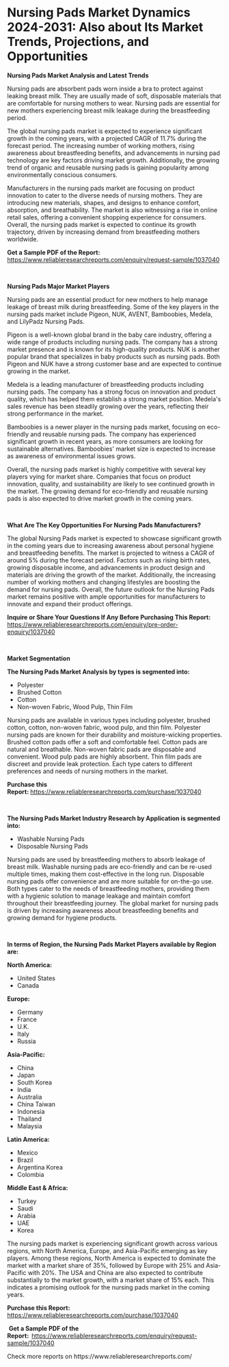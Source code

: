 <p><h1>Nursing Pads Market Dynamics 2024-2031: Also about Its Market Trends, Projections, and Opportunities</h1></p><p><strong>Nursing Pads Market Analysis and Latest Trends</strong></p>
<p><p>Nursing pads are absorbent pads worn inside a bra to protect against leaking breast milk. They are usually made of soft, disposable materials that are comfortable for nursing mothers to wear. Nursing pads are essential for new mothers experiencing breast milk leakage during the breastfeeding period.</p><p>The global nursing pads market is expected to experience significant growth in the coming years, with a projected CAGR of 11.7% during the forecast period. The increasing number of working mothers, rising awareness about breastfeeding benefits, and advancements in nursing pad technology are key factors driving market growth. Additionally, the growing trend of organic and reusable nursing pads is gaining popularity among environmentally conscious consumers.</p><p>Manufacturers in the nursing pads market are focusing on product innovation to cater to the diverse needs of nursing mothers. They are introducing new materials, shapes, and designs to enhance comfort, absorption, and breathability. The market is also witnessing a rise in online retail sales, offering a convenient shopping experience for consumers. Overall, the nursing pads market is expected to continue its growth trajectory, driven by increasing demand from breastfeeding mothers worldwide.</p></p>
<p><strong>Get a Sample PDF of the Report:&nbsp;</strong> <a href="https://www.reliableresearchreports.com/enquiry/request-sample/1037040">https://www.reliableresearchreports.com/enquiry/request-sample/1037040</a></p>
<p>&nbsp;</p>
<p><strong>Nursing Pads Major Market Players</strong></p>
<p><p>Nursing pads are an essential product for new mothers to help manage leakage of breast milk during breastfeeding. Some of the key players in the nursing pads market include Pigeon, NUK, AVENT, Bamboobies, Medela, and LilyPadz Nursing Pads.</p><p>Pigeon is a well-known global brand in the baby care industry, offering a wide range of products including nursing pads. The company has a strong market presence and is known for its high-quality products. NUK is another popular brand that specializes in baby products such as nursing pads. Both Pigeon and NUK have a strong customer base and are expected to continue growing in the market.</p><p>Medela is a leading manufacturer of breastfeeding products including nursing pads. The company has a strong focus on innovation and product quality, which has helped them establish a strong market position. Medela's sales revenue has been steadily growing over the years, reflecting their strong performance in the market.</p><p>Bamboobies is a newer player in the nursing pads market, focusing on eco-friendly and reusable nursing pads. The company has experienced significant growth in recent years, as more consumers are looking for sustainable alternatives. Bamboobies' market size is expected to increase as awareness of environmental issues grows.</p><p>Overall, the nursing pads market is highly competitive with several key players vying for market share. Companies that focus on product innovation, quality, and sustainability are likely to see continued growth in the market. The growing demand for eco-friendly and reusable nursing pads is also expected to drive market growth in the coming years.</p></p>
<p>&nbsp;</p>
<p><strong>What Are The Key Opportunities For Nursing Pads Manufacturers?</strong></p>
<p><p>The global Nursing Pads market is expected to showcase significant growth in the coming years due to increasing awareness about personal hygiene and breastfeeding benefits. The market is projected to witness a CAGR of around 5% during the forecast period. Factors such as rising birth rates, growing disposable income, and advancements in product design and materials are driving the growth of the market. Additionally, the increasing number of working mothers and changing lifestyles are boosting the demand for nursing pads. Overall, the future outlook for the Nursing Pads market remains positive with ample opportunities for manufacturers to innovate and expand their product offerings.</p></p>
<p><strong>Inquire or Share Your Questions If Any Before Purchasing This Report:</strong> <a href="https://www.reliableresearchreports.com/enquiry/pre-order-enquiry/1037040">https://www.reliableresearchreports.com/enquiry/pre-order-enquiry/1037040</a></p>
<p>&nbsp;</p>
<p><strong>Market Segmentation</strong></p>
<p><strong>The Nursing Pads Market Analysis by types is segmented into:</strong></p>
<p><ul><li>Polyester</li><li>Brushed Cotton</li><li>Cotton</li><li>Non-woven Fabric, Wood Pulp, Thin Film</li></ul></p>
<p><p>Nursing pads are available in various types including polyester, brushed cotton, cotton, non-woven fabric, wood pulp, and thin film. Polyester nursing pads are known for their durability and moisture-wicking properties. Brushed cotton pads offer a soft and comfortable feel. Cotton pads are natural and breathable. Non-woven fabric pads are disposable and convenient. Wood pulp pads are highly absorbent. Thin film pads are discreet and provide leak protection. Each type caters to different preferences and needs of nursing mothers in the market.</p></p>
<p><strong>Purchase this Report:&nbsp;</strong><a href="https://www.reliableresearchreports.com/purchase/1037040">https://www.reliableresearchreports.com/purchase/1037040</a></p>
<p>&nbsp;</p>
<p><strong>The Nursing Pads Market Industry Research by Application is segmented into:</strong></p>
<p><ul><li>Washable Nursing Pads</li><li>Disposable Nursing Pads</li></ul></p>
<p><p>Nursing pads are used by breastfeeding mothers to absorb leakage of breast milk. Washable nursing pads are eco-friendly and can be re-used multiple times, making them cost-effective in the long run. Disposable nursing pads offer convenience and are more suitable for on-the-go use. Both types cater to the needs of breastfeeding mothers, providing them with a hygienic solution to manage leakage and maintain comfort throughout their breastfeeding journey. The global market for nursing pads is driven by increasing awareness about breastfeeding benefits and growing demand for hygiene products.</p></p>
<p>&nbsp;</p>
<p><strong>In terms of Region, the Nursing Pads Market Players available by Region are:</strong></p>
<p>
    <p> <strong> North America: </strong>
        <ul>
            <li>United States</li>
            <li>Canada</li>
        </ul>
        </p> 
    <p> <strong> Europe: </strong>
        <ul>
            <li>Germany</li>
            <li>France</li>
            <li>U.K.</li>
            <li>Italy</li>
            <li>Russia</li>
        </ul>
        </p> 
    <p> <strong> Asia-Pacific: </strong>
        <ul>
            <li>China</li>
            <li>Japan</li>
            <li>South Korea</li>
            <li>India</li>
            <li>Australia</li>
            <li>China Taiwan</li>
            <li>Indonesia</li>
            <li>Thailand</li>
            <li>Malaysia</li>
        </ul>
        </p> 
    <p> <strong> Latin America: </strong>
        <ul>
            <li>Mexico</li>
            <li>Brazil</li>
            <li>Argentina Korea</li>
            <li>Colombia</li>
        </ul>
        </p> 
    <p> <strong> Middle East & Africa: </strong>
        <ul>
            <li>Turkey</li>
            <li>Saudi</li>
            <li>Arabia</li>
            <li>UAE</li>
            <li>Korea</li>
        </ul>
    </p>
    </p>
<p><p>The nursing pads market is experiencing significant growth across various regions, with North America, Europe, and Asia-Pacific emerging as key players. Among these regions, North America is expected to dominate the market with a market share of 35%, followed by Europe with 25% and Asia-Pacific with 20%. The USA and China are also expected to contribute substantially to the market growth, with a market share of 15% each. This indicates a promising outlook for the nursing pads market in the coming years.</p></p>
<p><strong>Purchase this Report: </strong><a href="https://www.reliableresearchreports.com/purchase/1037040">https://www.reliableresearchreports.com/purchase/1037040</a></p>
<p>&nbsp;<strong>Get a Sample PDF of the Report:&nbsp;&nbsp;</strong><a href="https://www.reliableresearchreports.com/enquiry/request-sample/1037040">https://www.reliableresearchreports.com/enquiry/request-sample/1037040</a></p>
<p><strong></strong></p>
<p>Check more reports on https://www.reliableresearchreports.com/</p>